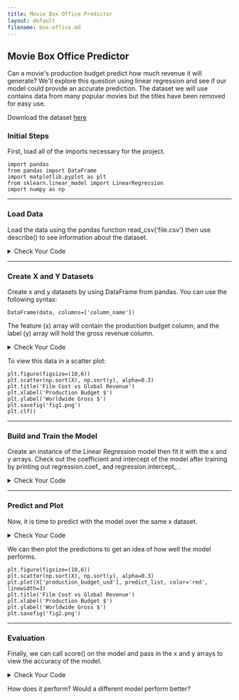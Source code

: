 ```yaml
---
title: Movie Box Office Predictor
layout: default
filename: box-office.md
--- 
```


## Movie Box Office Predictor
Can a movie's production budget predict how much revenue it will generate? We'll explore this question using linear regression and see if our model could provide an accurate prediction. The dataset we will use contains data from many popular movies but the titles have been removed for easy use.

Download the dataset [here](datasets/movie_cost_revenue.csv)

### Initial Steps

First, load all of the imports necessary for the project.

```
import pandas
from pandas import DataFrame
import matplotlib.pyplot as plt
from sklearn.linear_model import LinearRegression
import numpy as np
```

***
### Load Data

Load the data using the pandas function read_csv('file.csv') then use describe() to see information about the dataset.

<details markdown="1">

<summary>Check Your Code</summary>

```
data = pandas.read_csv('movie_cost_revenue.csv')
data.describe()
```

</details>

***
### Create X and Y Datasets
Create x and y datasets by using DataFrame from pandas. You can use the following syntax:

```
DataFrame(data, columns=['column_name'])
```

The feature (x) array will contain the production budget column, and the label (y) array will hold the gross revenue column.

<details markdown="1">

<summary>Check Your Code</summary>

```
X = DataFrame(data, columns=['production_budget_usd'])
y = DataFrame(data, columns=['worldwide_gross_usd'])
print(X.shape)
```

</details>

To view this data in a scatter plot:

```
plt.figure(figsize=(10,6))
plt.scatter(np.sort(X), np.sort(y), alpha=0.3)
plt.title('Film Cost vs Global Revenue')
plt.xlabel('Production Budget $')
plt.ylabel('Worldwide Gross $')
plt.savefig('fig1.png')
plt.clf()
```

***
### Build and Train the Model

Create an instance of the Linear Regression model then fit it with the x and y arrays. Check out the coefficient and intercept of the model after training by printing out regression.coef_ and regression.intercept_ .

<details markdown="1">

<summary>Check Your Code</summary>

```
model = LinearRegression()
model.fit(X, y)

print(model.coef_)
print(model.intercept_)
```

</details>

***
### Predict and Plot

Now, it is time to predict with the model over the same x dataset. 

<details markdown="1">

<summary>Check Your Code</summary>

```
predict_list = model.predict(X)
```

</details>

We can then plot the predictions to get an idea of how well the model performs.

```
plt.figure(figsize=(10,6))
plt.scatter(np.sort(X), np.sort(y), alpha=0.3)
plt.plot(X['production_budget_usd'], predict_list, color='red', linewidth=3)
plt.title('Film Cost vs Global Revenue')
plt.xlabel('Production Budget $')
plt.ylabel('Worldwide Gross $')
plt.savefig('fig2.png')
```

***
### Evaluation
Finally, we can call score() on the model and pass in the x and y arrays to view the accuracy of the model.

<details markdown="1">

<summary>Check Your Code</summary>

```
model.score(X, y)
```

</details>

How does it perform? Would a different model perform better?
